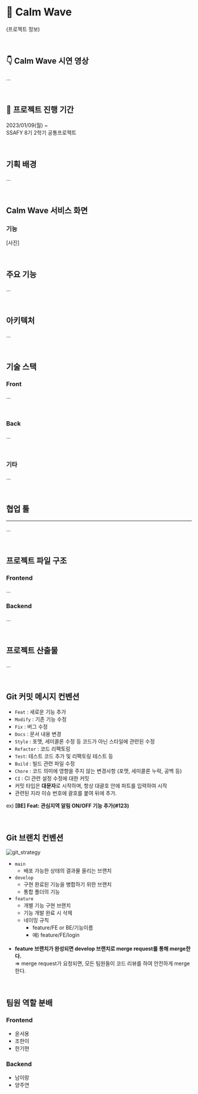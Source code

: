 # 🌊 **Calm Wave**
(프로젝트 정보)

<br>

## 👇 **Calm Wave 시연 영상**
...

<br>

## 📅 **프로젝트 진행 기간**
2023/01/09(월) ~ <br>
SSAFY 8기 2학기 공통프로젝트

<br>

## **기획 배경**
...

<br>

## **Calm Wave 서비스 화면**
### **기능**
[사진]

<br>

## **주요 기능**
...

<br>

## **아키텍처**
...

<br>

## **기술 스택**
### **Front**
...

<br>

### **Back**
...

<br>

### **기타**
...

<br>

## **협업 툴**
---
...

<br>

## **프로젝트 파일 구조**
### **Frontend**
...
### **Backend**
...

<br>

## **프로젝트 산출물**
...

<br>

## **Git 커밋 메시지 컨벤션**
- `Feat` : 새로운 기능 추가
- `Modify` : 기존 기능 수정
- `Fix` : 버그 수정
- `Docs` : 문서 내용 변경
- `Style` : 포맷, 세미콜론 수정 등 코드가 아닌 스타일에 관련된 수정
- `Refactor` : 코드 리팩토링
- `Test`: 테스트 코드 추가 및 리팩토링 테스트 등
- `Build` : 빌드 관련 파일 수정
- `Chore` : 코드 의미에 영향을 주지 않는 변경사항 (포맷, 세미콜론 누락, 공백 등)
- `CI` : CI 관련 설정 수정에 대한 커밋
- 커밋 타입은 **대문자**로 시작하며, 항상 대괄호 안에 파트를 입력하여 시작
- 관련된 지라 이슈 번호에 괄호를 붙여 뒤에 추가.

ex) **[BE] Feat: 관심지역 알림 ON/OFF 기능 추가(#123)**

<br>

## **Git 브랜치 컨벤션**
![git_strategy](https://user-images.githubusercontent.com/52191425/212794379-54373f74-67f6-4ec9-ace0-723e8de33c31.png)
- `main`
    - 배포 가능한 상태의 결과물 올리는 브랜치
- `develop`
    - 구현 완료된 기능을 병합하기 위한 브랜치
    - 통합 폴더의 기능
- `feature`
    - 개별 기능 구현 브랜치
    - 기능 개발 완료 시 삭제
    - 네이밍 규칙 
      - feature/FE or BE/기능이름
      - 예) feature/FE/login
<br><br>
- **feature 브랜치가 완성되면 develop 브랜치로 merge request를 통해 merge한다.**<br>
⇒ merge request가 요청되면, 모든 팀원들이 코드 리뷰를 하여 안전하게 merge한다.

<br>

## **팀원 역할 분배**
### **Frontend**
- 윤서용
- 조한이
- 한기현

### **Backend**
- 남이랑
- 양주연